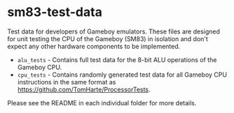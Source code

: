 # sm83-test-data

Test data for developers of Gameboy emulators. These files are designed for unit testing the CPU of the Gameboy (SM83) in isolation and don't expect any other hardware components to be implemented.

* `alu_tests` - Contains full test data for the 8-bit ALU operations of the Gameboy CPU.
* `cpu_tests` - Contains randomly generated test data for all Gameboy CPU instructions in the same format as https://github.com/TomHarte/ProcessorTests.

Please see the README in each individual folder for more details.

